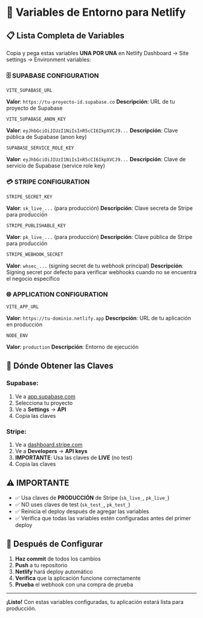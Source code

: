 # 🔑 Variables de Entorno para Netlify

## 📋 Lista Completa de Variables

Copia y pega estas variables **UNA POR UNA** en Netlify Dashboard → Site settings → Environment variables:

### 🗄️ **SUPABASE CONFIGURATION**

```
VITE_SUPABASE_URL
```
**Valor**: `https://tu-proyecto-id.supabase.co`
**Descripción**: URL de tu proyecto de Supabase

```
VITE_SUPABASE_ANON_KEY
```
**Valor**: `eyJhbGciOiJIUzI1NiIsInR5cCI6IkpXVCJ9...`
**Descripción**: Clave pública de Supabase (anon key)

```
SUPABASE_SERVICE_ROLE_KEY
```
**Valor**: `eyJhbGciOiJIUzI1NiIsInR5cCI6IkpXVCJ9...`
**Descripción**: Clave de servicio de Supabase (service role key)

### 💳 **STRIPE CONFIGURATION**

```
STRIPE_SECRET_KEY
```
**Valor**: `sk_live_...` (para producción)
**Descripción**: Clave secreta de Stripe para producción

```
STRIPE_PUBLISHABLE_KEY
```
**Valor**: `pk_live_...` (para producción)
**Descripción**: Clave pública de Stripe para producción

```
STRIPE_WEBHOOK_SECRET
```
**Valor**: `whsec_...` (signing secret de tu webhook principal)
**Descripción**: Signing secret por defecto para verificar webhooks cuando no se encuentra el negocio específico

### 🌐 **APPLICATION CONFIGURATION**

```
VITE_APP_URL
```
**Valor**: `https://tu-dominio.netlify.app`
**Descripción**: URL de tu aplicación en producción

```
NODE_ENV
```
**Valor**: `production`
**Descripción**: Entorno de ejecución

## 📍 **Dónde Obtener las Claves**

### **Supabase:**
1. Ve a [app.supabase.com](https://app.supabase.com)
2. Selecciona tu proyecto
3. Ve a **Settings** → **API**
4. Copia las claves

### **Stripe:**
1. Ve a [dashboard.stripe.com](https://dashboard.stripe.com)
2. Ve a **Developers** → **API keys**
3. **IMPORTANTE**: Usa las claves de **LIVE** (no test)
4. Copia las claves

## ⚠️ **IMPORTANTE**

- ✅ Usa claves de **PRODUCCIÓN** de Stripe (`sk_live_`, `pk_live_`)
- ✅ NO uses claves de test (`sk_test_`, `pk_test_`)
- ✅ Reinicia el deploy después de agregar las variables
- ✅ Verifica que todas las variables estén configuradas antes del primer deploy

## 🔄 **Después de Configurar**

1. **Haz commit** de todos los cambios
2. **Push** a tu repositorio
3. **Netlify** hará deploy automático
4. **Verifica** que la aplicación funcione correctamente
5. **Prueba** el webhook con una compra de prueba

---

**¡Listo!** Con estas variables configuradas, tu aplicación estará lista para producción.
